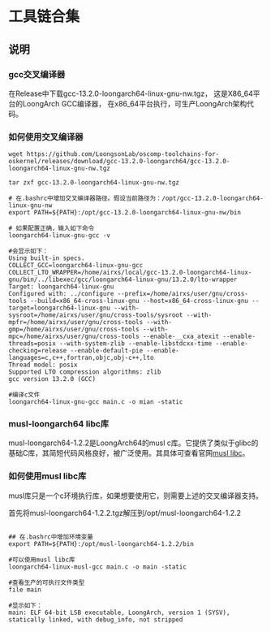 # 工具链合集


## 说明

### gcc交叉编译器
在Release中下载gcc-13.2.0-loongarch64-linux-gnu-nw.tgz， 这是X86_64平台的LoongArch GCC编译器，
在x86_64平台执行，可生产LoongArch架构代码。

### 如何使用交叉编译器
```shell
wget https://github.com/LoongsonLab/oscomp-toolchains-for-oskernel/releases/download/gcc-13.2.0-loongarch64/gcc-13.2.0-loongarch64-linux-gnu-nw.tgz

tar zxf gcc-13.2.0-loongarch64-linux-gnu-nw.tgz

# 在.bashrc中增加交叉编译器路径。假设当前路径为：/opt/gcc-13.2.0-loongarch64-linux-gnu-nw
export PATH=${PATH}:/opt/gcc-13.2.0-loongarch64-linux-gnu-nw/bin

# 如果配置正确，输入如下命令
loongarch64-linux-gnu-gcc -v

#会显示如下：
Using built-in specs.
COLLECT_GCC=loongarch64-linux-gnu-gcc
COLLECT_LTO_WRAPPER=/home/airxs/local/gcc-13.2.0-loongarch64-linux-gnu/bin/../libexec/gcc/loongarch64-linux-gnu/13.2.0/lto-wrapper
Target: loongarch64-linux-gnu
Configured with: ../configure --prefix=/home/airxs/user/gnu/cross-tools --build=x86_64-cross-linux-gnu --host=x86_64-cross-linux-gnu --target=loongarch64-linux-gnu --with-sysroot=/home/airxs/user/gnu/cross-tools/sysroot --with-mpfr=/home/airxs/user/gnu/cross-tools --with-gmp=/home/airxs/user/gnu/cross-tools --with-mpc=/home/airxs/user/gnu/cross-tools --enable-__cxa_atexit --enable-threads=posix --with-system-zlib --enable-libstdcxx-time --enable-checking=release --enable-default-pie --enable-languages=c,c++,fortran,objc,obj-c++,lto
Thread model: posix
Supported LTO compression algorithms: zlib
gcc version 13.2.0 (GCC) 

#编译c文件
loongarch64-linux-gnu-gcc main.c -o mian -static

```

### musl-loongarch64 libc库
musl-loongarch64-1.2.2是LoongArch64的musl c库。它提供了类似于glibc的基础C库，其简短代码风格良好，被广泛使用。其具体可查看官网[musl libc](https://musl.libc.org/)。




### 如何使用musl libc库
musl库只是一个c环境执行库，如果想要使用它，则需要上述的交叉编译器支持。

首先将musl-loongarch64-1.2.2.tgz解压到/opt/musl-loongarch64-1.2.2

```shell

## 在.bashrc中增加环境变量
export PATH=${PATH}:/opt/musl-loongarch64-1.2.2/bin

#可以使用musl libc库
loongarch64-linux-musl-gcc main.c -o main -static

#查看生产的可执行文件类型
file main 

#显示如下：
main: ELF 64-bit LSB executable, LoongArch, version 1 (SYSV), statically linked, with debug_info, not stripped

```






